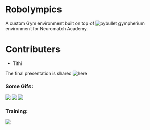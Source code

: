 # Robolympics

A custom Gym environment built on top of ![pybullet gympherium](https://github.com/benelot/pybullet-gym) environment for Neuromatch Academy.

# Contributers

* Tithi 


The final presentation is shared ![here](https://docs.google.com/presentation/d/1Qi71vjvz-PUHHquK8odUEX_e2GAOxmB0lPU7yBK6dvs/edit?usp=sharing)

### Some Gifs:

![](assets/hopper_stadium.gif) ![](assets/ant_staduim.gif)
![](assets/I_believe_i_can_fly.gif) 

### Training: 
![](assets/human_training.gif)
